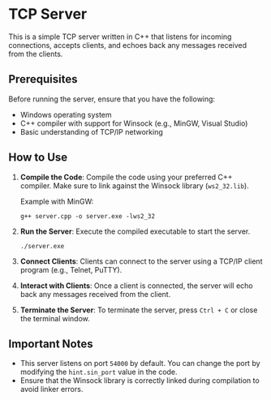 # TCP Server

This is a simple TCP server written in C++ that listens for incoming connections, accepts clients, and echoes back any messages received from the clients.

## Prerequisites

Before running the server, ensure that you have the following:

- Windows operating system
- C++ compiler with support for Winsock (e.g., MinGW, Visual Studio)
- Basic understanding of TCP/IP networking

## How to Use

1. **Compile the Code**: Compile the code using your preferred C++ compiler. Make sure to link against the Winsock library (`ws2_32.lib`).

   Example with MinGW:
   ```
   g++ server.cpp -o server.exe -lws2_32
   ```

2. **Run the Server**: Execute the compiled executable to start the server.

   ```
   ./server.exe
   ```

3. **Connect Clients**: Clients can connect to the server using a TCP/IP client program (e.g., Telnet, PuTTY).

4. **Interact with Clients**: Once a client is connected, the server will echo back any messages received from the client.

5. **Terminate the Server**: To terminate the server, press `Ctrl + C` or close the terminal window.

## Important Notes

- This server listens on port `54000` by default. You can change the port by modifying the `hint.sin_port` value in the code.
- Ensure that the Winsock library is correctly linked during compilation to avoid linker errors.
